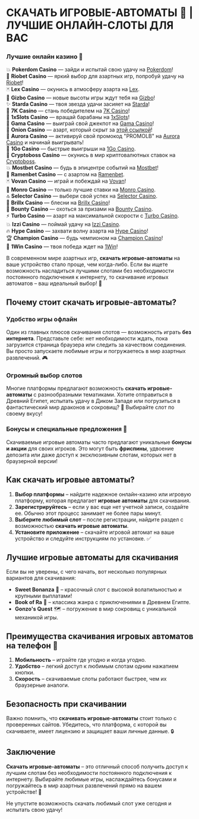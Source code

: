 # СКАЧАТЬ ИГРОВЫЕ-АВТОМАТЫ 🎰 | ЛУЧШИЕ ОНЛАЙН-СЛОТЫ ДЛЯ ВАС
### Лучшие онлайн казино 🎰

💥 **Pokerdom Casino** — зайди и испытай свою удачу на [Pokerdom](https://brandplay.link/Bxg7SC7H)!  
🌟 **Riobet Casino** — яркий выбор для азартных игр, попробуй удачу на [Riobet](https://brandplay.link/dtx89f2L)!  
🃏 **Lex Casino** — окунись в атмосферу азарта на [Lex](https://brandplay.link/2HFTmBc8).  
🎲 **Gizbo Casino** — новые высоты игры ждут тебя на [Gizbo](https://gizbo-tea02.com/c8e962e89)!  
✨ **Starda Casino** — твоя звезда удачи засияет на [Starda](https://brandplay.link/cpFQbWKn)!  
🎰 **7K Casino** — стань победителем на [7K Casino](https://brandplay.link/dd46bNgD)!  
🎲 **1xSlots Casino** — вращай барабаны на [1xSlots](https://brandplay.link/R4xfxqdm)!  
💎 **Gama Casino** — выиграй свой джекпот на [Gama Casino](https://brandplay.link/zrZpLFTP)!  
🔗 **Onion Casino** — азарт, который скрыт за [этой ссылкой](https://obclk001-2d.top/click?offer_id=986&partner_id=10542&landing_id=1798&utm_medium=affiliate&sub_1=oncasino3)!  
🌌 **Aurora Casino** — активируй свой промокод "PROMOLB" на [Aurora Casino](https://10trafic-stat2.com/click/668546566bcc6313411604c7/6766/15114/subaccount?promocode=PROMOLB) и начинай выигрывать!  
🚀 **1Go Casino** — быстрые выигрыши на [1Go Casino](https://1go-ircp01.com/ce015f410).  
🤑 **Cryptoboss Casino** — окунись в мир криптовалютных ставок на [Cryptoboss](https://cryptobossc.online/d847bcfa9).  
💥 **Mostbet Casino** — будь в эпицентре событий на [Mostbet](https://ktbtis024ifqfn0mst.com/beQs)!  
🍜 **Ramenbet Casino** — с азартом на [Ramenbet](https://get.saltyram.com/ru/registration?apkpop=0&partner=p24970p3296034p5526).  
🃏 **Vovan Casino** — играй и побеждай на [Vovan](https://vovan.site/d2375cf9b)!  
🎲 **Monro Casino** — только лучшие ставки на [Monro Casino](https://mnr-ircp01.com/c3ce72a2c).  
🔝 **Selector Casino** — выбери свой успех на [Selector Casino](https://gosel.pl/SELVK).  
💎 **Brillx Casino** — блесни на [Brillx Casino](https://brillx.pub/BRIVK)!  
🎯 **Bounty Casino** — охоться за призами на [Bounty Casino](https://bounty-casino.de/BOVK).  
⚡ **Turbo Casino** — азарт на максимальной скорости с [Turbo Casino](https://turbo-casino.pro/TURVK).  
💥 **Izzi Casino** — поймай удачу на [Izzi Casino](https://izzi-fr03.com/ca7c8a7b7).  
🔥 **Hype Casino** — захвати волну азарта на [Hype Casino](https://hypekaz.com/dc2f44ad0)!  
🏆 **Champion Casino** — будь чемпионом на [Champion Casino](https://champcasino.ink/pobeda/doa-hats?p80412p305331p112c)!  
🎉 **1Win Casino** — твоя победа ждет на [1Win](https://brandplay.link/6F5VqbyZ)!

В современном мире азартных игр, **скачать игровые-автоматы** на ваше устройство стало проще, чем когда-либо. Если вы ищете возможность насладиться лучшими слотами без необходимости постоянного подключения к интернету, то скачивание игровых автоматов – ваш идеальный выбор! 📲

## Почему стоит скачать игровые-автоматы?

### Удобство игры офлайн
Один из главных плюсов скачивания слотов — возможность играть **без интернета**. Представьте себе: нет необходимости ждать, пока загрузится страница браузера или следить за качеством соединения. Вы просто запускаете любимые игры и погружаетесь в мир азартных развлечений. 🎮

### Огромный выбор слотов
Многие платформы предлагают возможность **скачать игровые-автоматы** с разнообразными тематиками. Хотите отправиться в Древний Египет, испытать удачу в Диком Западе или погрузиться в фантастический мир драконов и сокровищ? 🐉 Выбирайте слот по своему вкусу!

### Бонусы и специальные предложения 🎁
Скачиваемые игровые автоматы часто предлагают уникальные **бонусы и акции** для своих игроков. Это могут быть **фриспины**, удвоение депозита или даже доступ к эксклюзивным слотам, которых нет в браузерной версии!

## Как скачать игровые автоматы?

1. **Выбор платформы** – найдите надежное онлайн-казино или игровую платформу, которая предлагает **игровые автоматы** для скачивания.
2. **Зарегистрируйтесь** – если у вас еще нет учетной записи, создайте ее. Обычно этот процесс занимает не более пары минут.
3. **Выберите любимый слот** – после регистрации, найдите раздел с возможностью **скачать игровые автоматы**.
4. **Установите приложение** – скачайте игровой автомат на ваше устройство и следуйте инструкциям по установке. ✅

## Лучшие игровые автоматы для скачивания

Если вы не уверены, с чего начать, вот несколько популярных вариантов для скачивания:

- **Sweet Bonanza** 🍬 – красочный слот с высокой волатильностью и крупными выплатами!
- **Book of Ra** 📜 – классика жанра с приключениями в Древнем Египте.
- **Gonzo's Quest** 🗺️ – погружение в мир сокровищ с уникальной механикой игры.

## Преимущества скачивания игровых автоматов на телефон 📱

1. **Мобильность** – играйте где угодно и когда угодно.
2. **Удобство** – легкий доступ к любимым слотам одним нажатием кнопки.
3. **Скорость** – скачиваемые слоты работают быстрее, чем их браузерные аналоги.

## Безопасность при скачивании

Важно помнить, что **скачивать игровые-автоматы** стоит только с проверенных сайтов. Убедитесь, что платформа, с которой вы скачиваете, имеет лицензию и защищает ваши личные данные. 🔒

## Заключение

**Скачать игровые-автоматы** – это отличный способ получить доступ к лучшим слотам без необходимости постоянного подключения к интернету. Выбирайте любимые игры, наслаждайтесь бонусами и погружайтесь в мир азартных развлечений прямо на вашем устройстве! 🎰

Не упустите возможность скачать любимый слот уже сегодня и испытать свою удачу!
